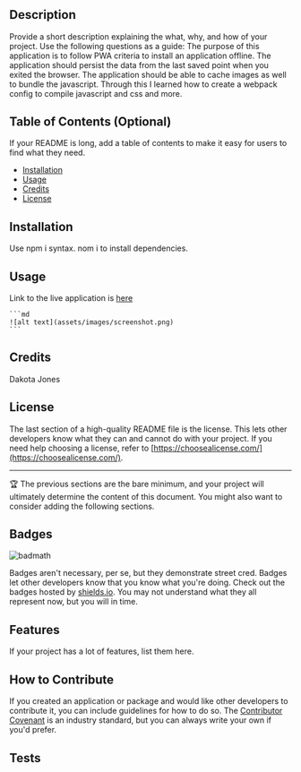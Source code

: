 # <Text-Editor>

## Description

Provide a short description explaining the what, why, and how of your project. Use the following questions as a guide:
The purpose of this application is to follow PWA criteria to install an application offline. The application should persist the data from the last saved point when you exited the browser. The application should be able to cache images as well to bundle the javascript. Through this I learned how to create a webpack config to compile javascript and css and more.

## Table of Contents (Optional)

If your README is long, add a table of contents to make it easy for users to find what they need.

- [Installation](#installation)
- [Usage](#usage)
- [Credits](#credits)
- [License](#license)

## Installation

Use npm i syntax. nom i to install dependencies.

## Usage

Link to the live application is [here]()

    ```md
    ![alt text](assets/images/screenshot.png)
    ```

## Credits

Dakota Jones

## License

The last section of a high-quality README file is the license. This lets other developers know what they can and cannot do with your project. If you need help choosing a license, refer to [https://choosealicense.com/](https://choosealicense.com/).

---

🏆 The previous sections are the bare minimum, and your project will ultimately determine the content of this document. You might also want to consider adding the following sections.

## Badges

![badmath](https://img.shields.io/github/languages/top/lernantino/badmath)

Badges aren't necessary, per se, but they demonstrate street cred. Badges let other developers know that you know what you're doing. Check out the badges hosted by [shields.io](https://shields.io/). You may not understand what they all represent now, but you will in time.

## Features

If your project has a lot of features, list them here.

## How to Contribute

If you created an application or package and would like other developers to contribute it, you can include guidelines for how to do so. The [Contributor Covenant](https://www.contributor-covenant.org/) is an industry standard, but you can always write your own if you'd prefer.

## Tests
